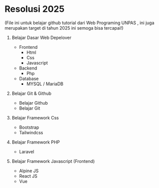 # Resolusi 2025
(File ini untuk belajar github tutorial dari Web Programing UNPAS , ini juga merupakan target di tahun 2025 ini semoga bisa tercapai!)

1. Belajar Dasar Web Depelover
   - Frontend
        - Html
        - Css
        - Javascript
   - Backend
        - Php
   - Database
        - MYSQL / MariaDB
   
3. Belajar Git & Github
   - Belajar Github
   - Belajar Git

5. Belajar Framework Css
   - Bootstrap
   - Tailwindcss

6. Belajar Framework PHP
   - Laravel
  
7. Belajar Framework Javascript (Frontend)
   - Alpine JS
   - React JS
   - Vue 

